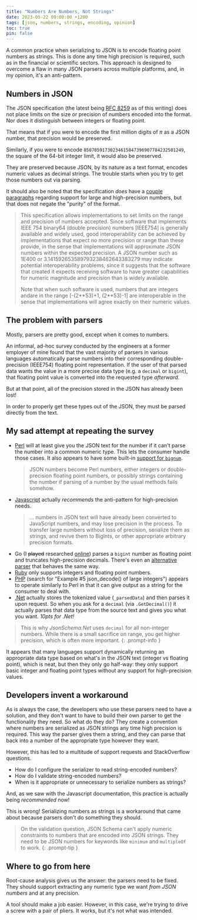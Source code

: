 ```yaml
---
title: "Numbers Are Numbers, Not Strings"
date: 2023-05-22 09:00:00 +1200
tags: [json, numbers, strings, encoding, opinion]
toc: true
pin: false
---
```


A common practice when serializing to JSON is to encode floating point numbers as strings.  This is done any time high precision is required, such as in the financial or scientific sectors.  This approach is designed to overcome a flaw in many JSON parsers across multiple platforms, and, in my opinion, it's an anti-pattern.

## Numbers in JSON

The JSON specification (the latest being [RFC 8259](https://www.rfc-editor.org/rfc/rfc8259) as of this writing) does not place limits on the size or precision of numbers encoded into the format.  Nor does it distinguish between integers or floating point.

That means that if you were to encode the first million digits of _π_ as a JSON number, that precision would be preserved.

Similarly, if you were to encode `85070591730234615847396907784232501249`, the square of the 64-bit integer limit, it would also be preserved.

They are preserved because JSON, by its nature as a text format, encodes numeric values as decimal strings.  The trouble starts when you try to get those numbers out via parsing.

It should also be noted that the specification _does_ have a [couple paragraphs](https://www.rfc-editor.org/rfc/rfc8259#section-6) regarding support for large and high-precision numbers, but that does not negate the "purity" of the format.

> This specification allows implementations to set limits on the range and precision of numbers accepted.  Since software that implements IEEE 754 binary64 (double precision) numbers [IEEE754] is generally available and widely used, good interoperability can be achieved by implementations that expect no more precision or range than these provide, in the sense that implementations will approximate JSON numbers within the expected precision.  A JSON number such as 1E400 or 3.141592653589793238462643383279 may indicate potential interoperability problems, since it suggests that the software that created it expects receiving software to have greater capabilities for numeric magnitude and precision than is widely available.
>
> Note that when such software is used, numbers that are integers andare in the range [-(2\*\*53)+1, (2\*\*53)-1] are interoperable in the sense that implementations will agree exactly on their numeric values.

## The problem with parsers

Mostly, parsers are pretty good, except when it comes to numbers.

An informal, ad-hoc survey conducted by the engineers at a former employer of mine found that the vast majority of parsers in various languages automatically parse numbers into their corresponding double-precision (IEEE754) floating point representation.  If the user of that parsed data wants the value in a more precise data type (e.g. a `decimal` or `bigint`), that floating point value is converted into the requested type _afterward_.

But at that point, all of the precision stored in the JSON has already been lost!

In order to properly get these types out of the JSON, they must be parsed directly from the text.

## My sad attempt at repeating the survey

- [Perl](https://metacpan.org/pod/Cpanel::JSON::XS#number) will at least give you the JSON text for the number if it can't parse the number into a common numeric type.  This lets the consumer handle those cases.  It also appears to have some built-in [support for `bignum`](https://metacpan.org/pod/Cpanel::JSON::XS#json-=-json-%3Eallow_bignum-([enable])).
  > JSON numbers become Perl numbers, either integers or double-precision floating point numbers, or possibly strings containing the number if parsing of a number by the usual methods fails somehow.
- [Javascript](https://developer.mozilla.org/en-US/docs/Web/JavaScript/Reference/Global_Objects/JSON/parse#the_reviver_parameter) actually _recommends_ the anti-pattern for high-precision needs.
  > ... numbers in JSON text will have already been converted to JavaScript numbers, and may lose precision in the process. To transfer large numbers without loss of precision, serialize them as strings, and revive them to BigInts, or other appropriate arbitrary precision formats.
- Go (I <s>played</s> researched [online](https://go.dev/play/p/usCx_5oESBd)) parses a `bigint` number as floating point and truncates high-precision decimals.  There's even an [alternative parser](https://github.com/buger/jsonparser#getboolean-getint-and-getfloat) that behaves the same way.
- [Ruby](https://ruby-doc.org/stdlib-3.0.1/libdoc/json/rdoc/JSON.html#module-JSON-label-Parsing+JSON+Scalars) only supports integers and floating point numbers.
- [PHP](https://www.php.net/manual/en/function.json-decode.php) (search for "Example #5 json_decode() of large integers") appears to operate similarly to Perl in that it can give output as a string for the consumer to deal with.
- [.Net](https://github.com/dotnet/runtime/blob/72fb58b3dfd4f9a40d5f3b0f87e26d9f24136570/src/libraries/System.Text.Json/src/System/Text/Json/Document/JsonDocument.cs#L609-L629) actually stores the tokenized value (`_parsedData`) and then parses it upon request.  So when you ask for a `decimal` (via `.GetDecimal()`) it actually parses that data type from the source text and gives you what you want.  _10pts for .Net!_

> This is why _JsonSchema.Net_ uses `decimal` for all non-integer numbers.  While there is a small sacrifice on range, you get higher precision, which is often more important.
{: .prompt-info }

It appears that many languages support dynamically returning an appropriate data type based on what's in the JSON text (integer vs floating point), which is neat, but then they only go half-way: they only support basic integer and floating point types without any support for high-precision values.

## Developers invent a workaround

As is always the case, the developers who use these parsers need to have a solution, and they don't want to have to build their own parser to get the functionality they need.  So what do they do?  They create a convention where numbers are serialized as JSON strings any time high precision is required.  This way the parser gives them a string, and they can parse that back into a number of the appropriate type however they want.

However, this has led to a multitude of support requests and StackOverflow questions.

- How do I configure the serializer to read string-encoded numbers?
- How do I validate string-encoded numbers?
- When is it appropriate or unnecessary to serialize numbers as strings?

And, as we saw with the Javascript documentation, this practice is actually being _recommended_ now!

This is wrong!  Serializing numbers as strings is a workaround that came about because parsers don't do something they should.

> On the validation question, JSON Schema can't apply numeric constraints to numbers that are encoded into JSON strings.  They need to be JSON numbers for keywords like `minimum` and `multipleOf` to work.
{: .prompt-tip }

## Where to go from here

Root-cause analysis gives us the answer:  the parsers need to be fixed.  They should support extracting any numeric type we want _from JSON numbers_ and at any precision.

A tool should make a job easier.  However, in this case, we're trying to drive a screw with a pair of pliers.  It works, but it's not what was intended.
